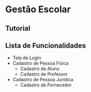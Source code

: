 # Gestão Escolar
## Tutorial

## Lista de Funcionalidades
- Tela de Login
- Cadastro de Pessoa Física
  - Cadastro de Aluno
  - Cadastro de Professor
- Cadastro de Pessoa Jurídica
  - Cadastro de Fornecedor

